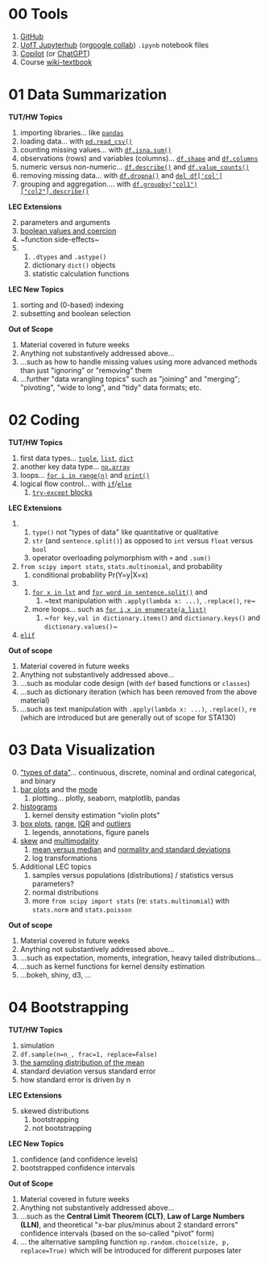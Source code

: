 # 00 Tools

1. [GitHub](https://github.com/pointOfive/STA130_ChatGPT/blob/main/README.md)
2. [UofT Jupyterhub](https://datatools.utoronto.ca) (or[google collab](https://colab.research.google.com/)) `.ipynb` notebook files
3. [Copilot](https://copilot.microsoft.com/) (or [ChatGPT](https://chat.openai.com/))
4. Course [wiki-textbook](https://github.com/pointOfive/STA130_ChatGPT/wiki/)


# 01 Data Summarization

**TUT/HW Topics**

1. importing libraries... like [`pandas`](01-Data-Summarization#import)
2. loading data... with [`pd.read_csv()`](01-Data-Summarization#read_csv)
3. counting missing values... with [`df.isna.sum()`](01-Data-Summarization#Missingness-I)
4. observations (rows) and variables (columns)... [`df.shape`](01-Data-Summarization#Variables-and-Observations) and [`df.columns`](01-Data-Summarization#Variables-and-Observations)
5. numeric versus non-numeric... [`df.describe()`](01-Data-Summarization#Types-I) and [`df.value_counts()`](01-Data-Summarization#Types-I)
6. removing missing data... with [`df.dropna()`](01-Data-Summarization#Missingness-II) and [`del df['col']`](01-Data-Summarization#Missingness-II)
7. grouping and aggregation.... with [`df.groupby("col1")["col2"].describe()`](01-Data-Summarization#Grouping-and-Aggregation)

**LEC Extensions**

2. parameters and arguments
3. [boolean values and coercion](01-Data-Summarization#Boolean-Values-and-Coercion)
4. ~function side-effects~
5. 
    1. `.dtypes` and `.astype()`  
    2. dictionary `dict()` objects
    3. statistic calculation functions

**LEC New Topics**

1. sorting and (0-based) indexing
2. subsetting and boolean selection

**Out of Scope**

1. Material covered in future weeks
2. Anything not substantively addressed above...
3. ...such as how to handle missing values using more advanced methods than just "ignoring" or "removing" them
4. ...further "data wrangling topics" such as "joining" and "merging"; "pivoting", "wide to long", and "tidy" data formats; etc.


# 02 Coding

**TUT/HW Topics**

1. first data types... [`tuple`](02-Coding#Types-II), [`list`](02-Coding#Types-II), [`dict`](02-Coding#Types-II)
2. another key data type... [`np.array`](02-Coding#np.array)
3. loops... [`for i in range(n)`](02-Coding#for-loops) and [`print()`](02-Coding#for-loops)
4. logical flow control... with [`if`](02-Coding#Logical-Flow-Control)/[`else`](02-Coding#Logical-Flow-Control)
    1. [`try-except` blocks](02-Coding#Logical-Flow-Control)

**LEC Extensions**

1. 
    1. `type()` not "types of data" like quantitative or qualitative
    2. `str` (and `sentence.split()`) as opposed to `int` versus `float` versus `bool`
    3. operator overloading polymorphism with `+` and `.sum()`
2. `from scipy import stats`, `stats.multinomial`, and probability
    1. conditional probability Pr(Y=y|X=x)
3.
    1. [`for x in lst`](02-Coding#More-Loops) and [`for word in sentence.split()`](02-Coding#More-Loops) and 
        1. ~text manipulation with `.apply(lambda x: ...)`, `.replace()`, `re`~
    2. more loops... such as [`for i,x in enumerate(a_list)`](02-Coding#More-Loops)
        1. ~`for key,val in dictionary.items()` and `dictionary.keys()` and `dictionary.values()`~
4. [`elif`](02-Coding#Logical-Flow-Control)

**Out of scope**

1. Material covered in future weeks
2. Anything not substantively addressed above...
3. ...such as modular code design (with `def` based functions or `classes`)
4. ...such as dictionary iteration (which has been removed from the above material)
5. ...such as text manipulation with `.apply(lambda x: ...)`, `.replace()`, `re` (which are introduced but are generally out of scope for STA130)


# 03 Data Visualization

0. ["types of data"](03.0)... continuous, discrete, nominal and ordinal categorical, and binary
1. [bar plots](03.1) and the [mode](03.1)
    1. plotting... plotly, seaborn, matplotlib, pandas
2. [histograms](03.2)
    1. kernel density estimation "violin plots" 
3. [box plots](03.3), [range](03.3), [IQR](03.3) and [outliers](03.3)
    1. legends, annotations, figure panels
4. [skew](03.4) and [multimodality](03.4) 
    1. [mean versus median](03.4) and [normality and standard deviations](03.4)
    2. log transformations
5. Additional LEC topics
    1. samples versus populations (distributions) / statistics versus parameters?
    2. normal distributions
    3. more `from scipy import stats` (re: `stats.multinomial`) with `stats.norm` and `stats.poisson`

**Out of scope**
1. Material covered in future weeks
2. Anything not substantively addressed above...
3. ...such as expectation, moments, integration, heavy tailed distributions...
4. ...such as kernel functions for kernel density estimation
5. ...bokeh, shiny, d3, ...

# 04 Bootstrapping

**TUT/HW Topics**

1. simulation
2. `df.sample(n=n_, frac=1, replace=False)`
3. [the sampling distribution of the mean](04-Bootstrapping#Variability/Uncertainty-of-the-Sample-Mean)
4. standard deviation versus standard error
5. how standard error is driven by n

**LEC Extensions**

5. skewed distributions
    1. bootstrapping
    2. not bootstrapping

**LEC New Topics**

1. confidence (and confidence levels)
2. bootstrapped confidence intervals

**Out of Scope**

1. Material covered in future weeks
2. Anything not substantively addressed above...
3. ...such as the **Central Limit Theorem (CLT)**, **Law of Large Numbers (LLN)**, and theoretical "x-bar plus/minus about 2 standard errors" confidence intervals (based on the so-called "pivot" form)
4. ... the alternative sampling function `np.random.choice(size, p, replace=True)` which will be introduced for different purposes later


